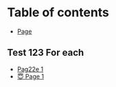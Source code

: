 # Table of contents

* [Page](README.md)

## Test 123 For each

* [Pag22e 1](test-123-for-each/pag22e-1.md)
* [😇 Page 1](test-123-for-each/page-1.md)
